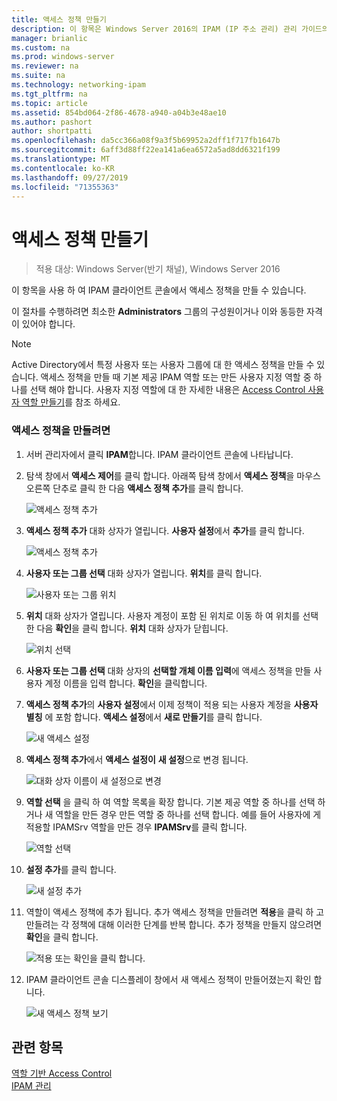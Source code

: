 ```yaml
---
title: 액세스 정책 만들기
description: 이 항목은 Windows Server 2016의 IPAM (IP 주소 관리) 관리 가이드의 일부입니다.
manager: brianlic
ms.custom: na
ms.prod: windows-server
ms.reviewer: na
ms.suite: na
ms.technology: networking-ipam
ms.tgt_pltfrm: na
ms.topic: article
ms.assetid: 854bd064-2f86-4678-a940-a04b3e48ae10
ms.author: pashort
author: shortpatti
ms.openlocfilehash: da5cc366a08f9a3f5b69952a2dff1f717fb1647b
ms.sourcegitcommit: 6aff3d88ff22ea141a6ea6572a5ad8dd6321f199
ms.translationtype: MT
ms.contentlocale: ko-KR
ms.lasthandoff: 09/27/2019
ms.locfileid: "71355363"
---
```

# <a name="create-an-access-policy"></a>액세스 정책 만들기

>적용 대상: Windows Server(반기 채널), Windows Server 2016

이 항목을 사용 하 여 IPAM 클라이언트 콘솔에서 액세스 정책을 만들 수 있습니다.  
  
이 절차를 수행하려면 최소한 **Administrators** 그룹의 구성원이거나 이와 동등한 자격이 있어야 합니다.  
  
> [!NOTE]  
> Active Directory에서 특정 사용자 또는 사용자 그룹에 대 한 액세스 정책을 만들 수 있습니다. 액세스 정책을 만들 때 기본 제공 IPAM 역할 또는 만든 사용자 지정 역할 중 하나를 선택 해야 합니다. 사용자 지정 역할에 대 한 자세한 내용은 [Access Control 사용자 역할 만들기](../../technologies/ipam/Create-a-User-Role-for-Access-Control.md)를 참조 하세요.  
  
### <a name="to-create-an-access-policy"></a>액세스 정책을 만들려면  
  
1.  서버 관리자에서 클릭  **IPAM**합니다. IPAM 클라이언트 콘솔에 나타납니다.  
  
2.  탐색 창에서 **액세스 제어**를 클릭 합니다. 아래쪽 탐색 창에서 **액세스 정책**을 마우스 오른쪽 단추로 클릭 한 다음 **액세스 정책 추가**를 클릭 합니다.  
  
    ![액세스 정책 추가](../../media/Create-an-Access-Policy/ipam_CreateAP_01.jpg)  
  
3.  **액세스 정책 추가** 대화 상자가 열립니다. **사용자 설정**에서 **추가**를 클릭 합니다.  
  
    ![액세스 정책 추가](../../media/Create-an-Access-Policy/ipam_CreateAP_02.jpg)  
  
4.  **사용자 또는 그룹 선택** 대화 상자가 열립니다. **위치**를 클릭 합니다.  
  
    ![사용자 또는 그룹 위치](../../media/Create-an-Access-Policy/ipam_CreateAP_03.jpg)  
  
5.  **위치** 대화 상자가 열립니다. 사용자 계정이 포함 된 위치로 이동 하 여 위치를 선택한 다음 **확인**을 클릭 합니다. **위치** 대화 상자가 닫힙니다.  
  
    ![위치 선택](../../media/Create-an-Access-Policy/ipam_CreateAP_04.jpg)  
  
6.  **사용자 또는 그룹 선택** 대화 상자의 **선택할 개체 이름 입력**에 액세스 정책을 만들 사용자 계정 이름을 입력 합니다. **확인**을 클릭합니다.  
  
7.  **액세스 정책 추가**의 **사용자 설정**에서 이제 정책이 적용 되는 사용자 계정을 **사용자 별칭** 에 포함 합니다. **액세스 설정**에서 **새로 만들기**를 클릭 합니다.  
  
    ![새 액세스 설정](../../media/Create-an-Access-Policy/ipam_CreateAP_05.jpg)  
  
8.  **액세스 정책 추가**에서 **액세스 설정이** **새 설정**으로 변경 됩니다.  
  
    ![대화 상자 이름이 새 설정으로 변경](../../media/Create-an-Access-Policy/ipam_CreateAP_06.jpg)  
  
9. **역할 선택** 을 클릭 하 여 역할 목록을 확장 합니다. 기본 제공 역할 중 하나를 선택 하거나 새 역할을 만든 경우 만든 역할 중 하나를 선택 합니다. 예를 들어 사용자에 게 적용할 IPAMSrv 역할을 만든 경우 **IPAMSrv**를 클릭 합니다.  
  
    ![역할 선택](../../media/Create-an-Access-Policy/ipam_CreateAP_07.jpg)  
  
10. **설정 추가**를 클릭 합니다.  
  
    ![새 설정 추가](../../media/Create-an-Access-Policy/ipam_CreateAP_08.jpg)  
  
11. 역할이 액세스 정책에 추가 됩니다. 추가 액세스 정책을 만들려면 **적용**을 클릭 하 고 만들려는 각 정책에 대해 이러한 단계를 반복 합니다. 추가 정책을 만들지 않으려면 **확인**을 클릭 합니다.  
  
    ![적용 또는 확인을 클릭 합니다.](../../media/Create-an-Access-Policy/ipam_CreateAP_09.jpg)  
  
12. IPAM 클라이언트 콘솔 디스플레이 창에서 새 액세스 정책이 만들어졌는지 확인 합니다.  
  
    ![새 액세스 정책 보기](../../media/Create-an-Access-Policy/ipam_CreateAP_09a.jpg)  
  
## <a name="see-also"></a>관련 항목  
[역할 기반 Access Control](Role-based-Access-Control.md)  
[IPAM 관리](Manage-IPAM.md)  
  


